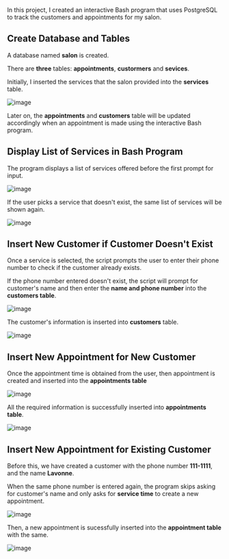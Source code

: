 In this project, I created an interactive Bash program that uses PostgreSQL to track the customers and appointments for my salon.

Create Database and Tables
-
A database named **salon** is created. 

There are **three** tables: **appointments**, **custormers** and **sevices**.

Initially, I inserted the services that the salon provided into the **services** table.

![image](https://github.com/polimteo/freecodecamp-salon-appointment--scheduler/assets/167663336/c3818134-6b0c-4c43-aba3-52427a073085)

Later on, the **appointments** and **customers** table will be updated accordingly when an appointment is made using the interactive Bash program.

Display List of Services in Bash Program
-
The program displays a list of services offered before the first prompt for input.

![image](https://github.com/polimteo/freecodecamp-salon-appointment--scheduler/assets/167663336/7486af2d-cc81-4458-954b-6fb07fd2b3ae)

If the user picks a service that doesn't exist, the same list of services will be shown again.

![image](https://github.com/polimteo/freecodecamp-salon-appointment--scheduler/assets/167663336/768d2fb4-373c-4c57-a3da-03867c910e1b)

Insert New Customer if Customer Doesn't Exist
-
Once a service is selected, the script prompts the user to enter their phone number to check if the customer already exists.

If the phone number entered doesn't exist, the script will prompt for customer's name and then enter the **name and phone number** into the **customers table**.

![image](https://github.com/polimteo/freecodecamp-salon-appointment--scheduler/assets/167663336/7844bad7-4618-4783-9777-7b874eb868db)

The customer's information is inserted into **customers** table.

![image](https://github.com/polimteo/freecodecamp-salon-appointment--scheduler/assets/167663336/994a40a3-4dfd-4a64-93d4-26122c0fd3d7)

Insert New Appointment for New Customer
-

Once the appointment time is obtained from the user, then appointment is created and inserted into the **appointments table**

![image](https://github.com/polimteo/freecodecamp-salon-appointment--scheduler/assets/167663336/48920abd-6f9f-4c7f-acb0-8f54b96aa4d9)

All the required information is successfully inserted into **appointments table**.

![image](https://github.com/polimteo/freecodecamp-salon-appointment--scheduler/assets/167663336/244916a1-e552-41f9-a562-a4ab3d8acb04)

Insert New Appointment for Existing Customer
-

Before this, we have created a customer with the phone number **111-1111**, and the name **Lavonne**.

When the same phone number is entered again, the program skips asking for customer's name and only asks for **service time** to create a new appointment.

![image](https://github.com/polimteo/freecodecamp-salon-appointment--scheduler/assets/167663336/0b4df785-51c3-420a-a13f-16a252cedc81)

Then, a new appointment is sucessfully inserted into the **appointment table** with the same.

![image](https://github.com/polimteo/freecodecamp-salon-appointment--scheduler/assets/167663336/01423161-9cb5-41ae-89e6-48a16539610b)

